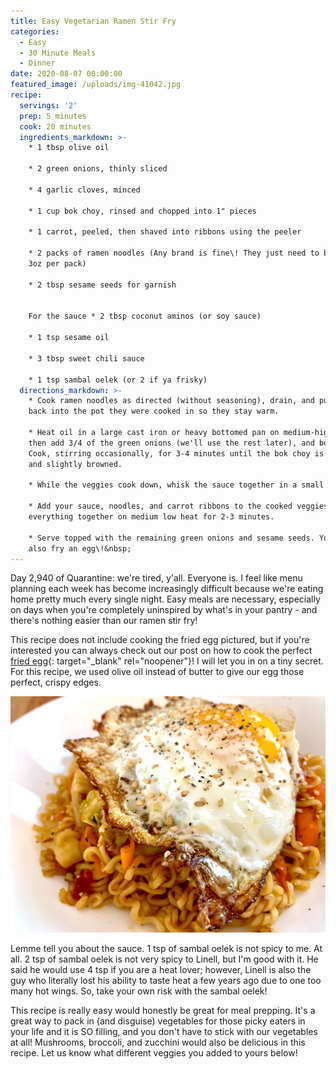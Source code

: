 ```yaml
---
title: Easy Vegetarian Ramen Stir Fry
categories:
  - Easy
  - 30 Minute Meals
  - Dinner
date: 2020-08-07 00:00:00
featured_image: /uploads/img-41042.jpg
recipe:
  servings: '2'
  prep: 5 minutes
  cook: 20 minutes
  ingredients_markdown: >-
    * 1 tbsp olive oil

    * 2 green onions, thinly sliced

    * 4 garlic cloves, minced

    * 1 cup bok choy, rinsed and chopped into 1" pieces

    * 1 carrot, peeled, then shaved into ribbons using the peeler

    * 2 packs of ramen noodles (Any brand is fine\! They just need to be around
    3oz per pack)

    * 2 tbsp sesame seeds for garnish


    For the sauce * 2 tbsp coconut aminos (or soy sauce)

    * 1 tsp sesame oil

    * 3 tbsp sweet chili sauce

    * 1 tsp sambal oelek (or 2 if ya frisky)
  directions_markdown: >-
    * Cook ramen noodles as directed (without seasoning), drain, and put them
    back into the pot they were cooked in so they stay warm.

    * Heat oil in a large cast iron or heavy bottomed pan on medium-high heat,
    then add 3/4 of the green onions (we'll use the rest later), and bok choy.
    Cook, stirring occasionally, for 3-4 minutes until the bok choy is tender
    and slightly browned.

    * While the veggies cook down, whisk the sauce together in a small bowl.

    * Add your sauce, noodles, and carrot ribbons to the cooked veggies, mixing
    everything together on medium low heat for 2-3 minutes.

    * Serve topped with the remaining green onions and sesame seeds. You can
    also fry an egg\!&nbsp;
---
```


Day 2,940 of Quarantine: we're tired, y'all. Everyone is. I feel like menu planning each week has become increasingly difficult because we're eating home pretty much every single night. Easy meals are necessary, especially on days when you're completely uninspired by what's in your pantry - and there's nothing easier than our ramen stir fry\!&nbsp;

This recipe does not include cooking the fried egg pictured, but if you're interested you can always check out our post on how to cook the perfect [fried egg](https://bonnettebites.com/breakfast/eggs/brunch/2020/05/09/sunday-morning-fried-eggs/){: target="_blank" rel="noopener"}\! I will let you in on a tiny secret. For this recipe, we used olive oil instead of butter to give our egg those perfect, crispy edges.

![](/uploads/img-4101.jpg)

Lemme tell you about the sauce. 1 tsp of sambal oelek is not spicy to me. At all. 2 tsp of sambal oelek is not very spicy to Linell, but I'm good with it. He said he would use 4 tsp if you are a heat lover; however, Linell is also the guy who literally lost his ability to taste heat a few years ago due to one too many hot wings. So, take your own risk with the sambal oelek\!&nbsp;

This recipe is really easy would honestly be great for meal prepping. It's a great way to pack in (and disguise) vegetables for those picky eaters in your life and it is SO filling, and you don't have to stick with our vegetables at all\! Mushrooms, broccoli, and zucchini would also be delicious in this recipe. Let us know what different veggies you added to yours below\!